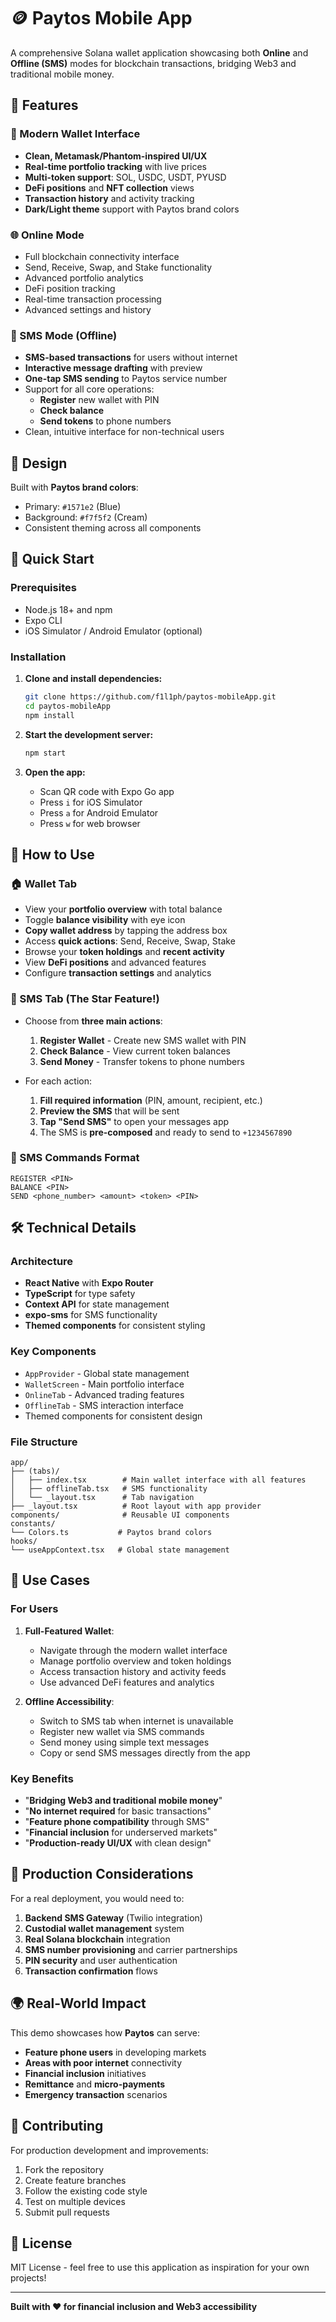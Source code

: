 # 🪙 Paytos Mobile App

A comprehensive Solana wallet application showcasing both **Online** and **Offline (SMS)** modes for blockchain transactions, bridging Web3 and traditional mobile money.

## 🌟 Features

### 💎 Modern Wallet Interface
- **Clean, Metamask/Phantom-inspired UI/UX**
- **Real-time portfolio tracking** with live prices
- **Multi-token support**: SOL, USDC, USDT, PYUSD
- **DeFi positions** and **NFT collection** views
- **Transaction history** and activity tracking
- **Dark/Light theme** support with Paytos brand colors

### 🌐 Online Mode
- Full blockchain connectivity interface
- Send, Receive, Swap, and Stake functionality
- Advanced portfolio analytics
- DeFi position tracking
- Real-time transaction processing
- Advanced settings and history

### 📱 SMS Mode (Offline)
- **SMS-based transactions** for users without internet
- **Interactive message drafting** with preview
- **One-tap SMS sending** to Paytos service number
- Support for all core operations:
  - **Register** new wallet with PIN
  - **Check balance** 
  - **Send tokens** to phone numbers
- Clean, intuitive interface for non-technical users

## 🎨 Design

Built with **Paytos brand colors**:
- Primary: `#1571e2` (Blue)
- Background: `#f7f5f2` (Cream)
- Consistent theming across all components

## 🚀 Quick Start

### Prerequisites
- Node.js 18+ and npm
- Expo CLI
- iOS Simulator / Android Emulator (optional)

### Installation

1. **Clone and install dependencies:**
   ```bash
   git clone https://github.com/f1l1ph/paytos-mobileApp.git
   cd paytos-mobileApp
   npm install
   ```

2. **Start the development server:**
   ```bash
   npm start
   ```

3. **Open the app:**
   - Scan QR code with Expo Go app
   - Press `i` for iOS Simulator
   - Press `a` for Android Emulator
   - Press `w` for web browser

## 📖 How to Use

### 🏠 Wallet Tab
- View your **portfolio overview** with total balance
- Toggle **balance visibility** with eye icon
- **Copy wallet address** by tapping the address box
- Access **quick actions**: Send, Receive, Swap, Stake
- Browse your **token holdings** and **recent activity**
- View **DeFi positions** and advanced features
- Configure **transaction settings** and analytics

### 📲 SMS Tab (The Star Feature!)
- Choose from **three main actions**:
  1. **Register Wallet** - Create new SMS wallet with PIN
  2. **Check Balance** - View current token balances  
  3. **Send Money** - Transfer tokens to phone numbers

- For each action:
  1. **Fill required information** (PIN, amount, recipient, etc.)
  2. **Preview the SMS** that will be sent
  3. **Tap "Send SMS"** to open your messages app
  4. The SMS is **pre-composed** and ready to send to `+1234567890`

### 📨 SMS Commands Format
```
REGISTER <PIN>
BALANCE <PIN>  
SEND <phone_number> <amount> <token> <PIN>
```

## 🛠 Technical Details

### Architecture
- **React Native** with **Expo Router**
- **TypeScript** for type safety
- **Context API** for state management
- **expo-sms** for SMS functionality
- **Themed components** for consistent styling

### Key Components
- `AppProvider` - Global state management
- `WalletScreen` - Main portfolio interface
- `OnlineTab` - Advanced trading features
- `OfflineTab` - SMS interaction interface
- Themed components for consistent design

### File Structure
```
app/
├── (tabs)/
│   ├── index.tsx        # Main wallet interface with all features
│   ├── offlineTab.tsx   # SMS functionality
│   └── _layout.tsx      # Tab navigation
├── _layout.tsx          # Root layout with app provider
components/              # Reusable UI components
constants/
└── Colors.ts           # Paytos brand colors
hooks/
└── useAppContext.tsx   # Global state management
```

## 🎯 Use Cases

### For Users

1. **Full-Featured Wallet**:
   - Navigate through the modern wallet interface
   - Manage portfolio overview and token holdings
   - Access transaction history and activity feeds
   - Use advanced DeFi features and analytics

2. **Offline Accessibility**:
   - Switch to SMS tab when internet is unavailable
   - Register new wallet via SMS commands
   - Send money using simple text messages
   - Copy or send SMS messages directly from the app

### Key Benefits
- "**Bridging Web3 and traditional mobile money**"
- "**No internet required** for basic transactions"
- "**Feature phone compatibility** through SMS"
- "**Financial inclusion** for underserved markets"
- "**Production-ready UI/UX** with clean design"

## 🔧 Production Considerations

For a real deployment, you would need to:

1. **Backend SMS Gateway** (Twilio integration)
2. **Custodial wallet management** system
3. **Real Solana blockchain** integration
4. **SMS number provisioning** and carrier partnerships
5. **PIN security** and user authentication
6. **Transaction confirmation** flows

## 🌍 Real-World Impact

This demo showcases how **Paytos** can serve:
- **Feature phone users** in developing markets
- **Areas with poor internet** connectivity  
- **Financial inclusion** initiatives
- **Remittance** and **micro-payments**
- **Emergency transaction** scenarios

## 🤝 Contributing

For production development and improvements:

1. Fork the repository
2. Create feature branches
3. Follow the existing code style
4. Test on multiple devices
5. Submit pull requests

## 📄 License

MIT License - feel free to use this application as inspiration for your own projects!

---

**Built with ❤️ for financial inclusion and Web3 accessibility**

